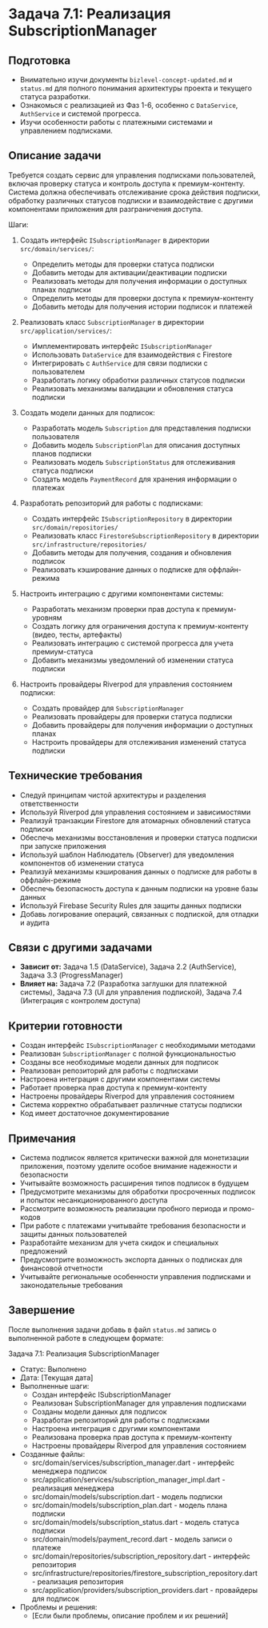# Задача 7.1: Реализация SubscriptionManager

## Подготовка
- Внимательно изучи документы `bizlevel-concept-updated.md` и `status.md` для полного понимания архитектуры проекта и текущего статуса разработки.
- Ознакомься с реализацией из Фаз 1-6, особенно с `DataService`, `AuthService` и системой прогресса.
- Изучи особенности работы с платежными системами и управлением подписками.

## Описание задачи
Требуется создать сервис для управления подписками пользователей, включая проверку статуса и контроль доступа к премиум-контенту. Система должна обеспечивать отслеживание срока действия подписки, обработку различных статусов подписки и взаимодействие с другими компонентами приложения для разграничения доступа.

Шаги:
1. Создать интерфейс `ISubscriptionManager` в директории `src/domain/services/`:
   - Определить методы для проверки статуса подписки
   - Добавить методы для активации/деактивации подписки
   - Реализовать методы для получения информации о доступных планах подписки
   - Определить методы для проверки доступа к премиум-контенту
   - Добавить методы для получения истории подписок и платежей

2. Реализовать класс `SubscriptionManager` в директории `src/application/services/`:
   - Имплементировать интерфейс `ISubscriptionManager`
   - Использовать `DataService` для взаимодействия с Firestore
   - Интегрировать с `AuthService` для связи подписки с пользователем
   - Разработать логику обработки различных статусов подписки
   - Реализовать механизмы валидации и обновления статуса подписки

3. Создать модели данных для подписок:
   - Разработать модель `Subscription` для представления подписки пользователя
   - Добавить модель `SubscriptionPlan` для описания доступных планов подписки
   - Реализовать модель `SubscriptionStatus` для отслеживания статуса подписки
   - Создать модель `PaymentRecord` для хранения информации о платежах

4. Разработать репозиторий для работы с подписками:
   - Создать интерфейс `ISubscriptionRepository` в директории `src/domain/repositories/`
   - Реализовать класс `FirestoreSubscriptionRepository` в директории `src/infrastructure/repositories/`
   - Добавить методы для получения, создания и обновления подписок
   - Реализовать кэширование данных о подписке для оффлайн-режима

5. Настроить интеграцию с другими компонентами системы:
   - Разработать механизм проверки прав доступа к премиум-уровням
   - Создать логику для ограничения доступа к премиум-контенту (видео, тесты, артефакты)
   - Реализовать интеграцию с системой прогресса для учета премиум-статуса
   - Добавить механизмы уведомлений об изменении статуса подписки

6. Настроить провайдеры Riverpod для управления состоянием подписки:
   - Создать провайдер для `SubscriptionManager`
   - Реализовать провайдеры для проверки статуса подписки
   - Добавить провайдеры для получения информации о доступных планах
   - Настроить провайдеры для отслеживания изменений статуса подписки

## Технические требования
- Следуй принципам чистой архитектуры и разделения ответственности
- Используй Riverpod для управления состоянием и зависимостями
- Реализуй транзакции Firestore для атомарных обновлений статуса подписки
- Обеспечь механизмы восстановления и проверки статуса подписки при запуске приложения
- Используй шаблон Наблюдатель (Observer) для уведомления компонентов об изменении статуса
- Реализуй механизмы кэширования данных о подписке для работы в оффлайн-режиме
- Обеспечь безопасность доступа к данным подписки на уровне базы данных
- Используй Firebase Security Rules для защиты данных подписки
- Добавь логирование операций, связанных с подпиской, для отладки и аудита

## Связи с другими задачами
- **Зависит от:** Задача 1.5 (DataService), Задача 2.2 (AuthService), Задача 3.3 (ProgressManager)
- **Влияет на:** Задача 7.2 (Разработка заглушки для платежной системы), Задача 7.3 (UI для управления подпиской), Задача 7.4 (Интеграция с контролем доступа)

## Критерии готовности
- Создан интерфейс `ISubscriptionManager` с необходимыми методами
- Реализован `SubscriptionManager` с полной функциональностью
- Созданы все необходимые модели данных для подписок
- Реализован репозиторий для работы с подписками
- Настроена интеграция с другими компонентами системы
- Работает проверка прав доступа к премиум-контенту
- Настроены провайдеры Riverpod для управления состоянием
- Система корректно обрабатывает различные статусы подписки
- Код имеет достаточное документирование

## Примечания
- Система подписок является критически важной для монетизации приложения, поэтому уделите особое внимание надежности и безопасности
- Учитывайте возможность расширения типов подписок в будущем
- Предусмотрите механизмы для обработки просроченных подписок и попыток несанкционированного доступа
- Рассмотрите возможность реализации пробного периода и промо-кодов
- При работе с платежами учитывайте требования безопасности и защиты данных пользователей
- Разработайте механизм для учета скидок и специальных предложений
- Предусмотрите возможность экспорта данных о подписках для финансовой отчетности
- Учитывайте региональные особенности управления подписками и законодательные требования

## Завершение
После выполнения задачи добавь в файл `status.md` запись о выполненной работе в следующем формате:

Задача 7.1: Реализация SubscriptionManager
* Статус: Выполнено
* Дата: [Текущая дата]
* Выполненные шаги:
    * Создан интерфейс ISubscriptionManager
    * Реализован SubscriptionManager для управления подписками
    * Созданы модели данных для подписок
    * Разработан репозиторий для работы с подписками
    * Настроена интеграция с другими компонентами
    * Реализована проверка прав доступа к премиум-контенту
    * Настроены провайдеры Riverpod для управления состоянием
* Созданные файлы:
    * src/domain/services/subscription_manager.dart - интерфейс менеджера подписок
    * src/application/services/subscription_manager_impl.dart - реализация менеджера
    * src/domain/models/subscription.dart - модель подписки
    * src/domain/models/subscription_plan.dart - модель плана подписки
    * src/domain/models/subscription_status.dart - модель статуса подписки
    * src/domain/models/payment_record.dart - модель записи о платеже
    * src/domain/repositories/subscription_repository.dart - интерфейс репозитория
    * src/infrastructure/repositories/firestore_subscription_repository.dart - реализация репозитория
    * src/application/providers/subscription_providers.dart - провайдеры для подписок
* Проблемы и решения:
    * [Если были проблемы, описание проблем и их решений]